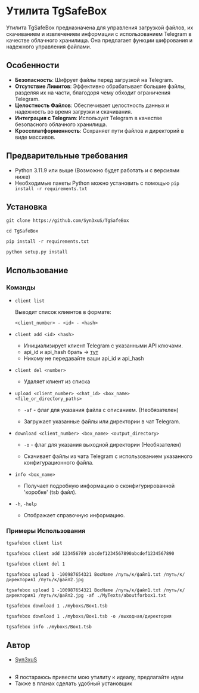 # Утилита TgSafeBox

Утилита TgSafeBox предназначена для управления загрузкой файлов, их скачиванием и извлечением информации с использованием Telegram в качестве облачного хранилища. Она предлагает функции шифрования и надежного управления файлами.

## Особенности

-   **Безопасность**: Шифрует файлы перед загрузкой на Telegram.
-   **Отсутствие Лимитов**: Эффективно обрабатывает большие файлы, разделяя их на части, благодоря чему обходит ограничения Telegram.
-   **Целостность Файлов**: Обеспечивает целостность данных и надежность во время загрузки и скачивания.
-   **Интеграция с Telegram**: Использует Telegram в качестве безопасного облачного хранилища.
-   **Кроссплатформенность**: Сохраняет пути файлов и директорий в виде массивов.

## Предварительные требования

-   Python 3.11.9 или выше (Возможно будет работать и с версиями ниже)
-   Необходимые пакеты Python можно установить с помощью `pip install -r requirements.txt`

## Установка

`git clone https://github.com/Syn3xuS/TgSafeBox`

`cd TgSafeBox`

`pip install -r requirements.txt`

`python setup.py install`

## Использование

### Команды

-   `client list`

    Выводит список клиентов в формате:

        <client_number> - <id> - <hash>

-   `client add <id> <hash>`

    -   Инициализирует клиент Telegram с указанными API ключами.
    -   api_id и api_hash брать -> [тут](https://my.telegram.org/auth)
    -   Никому не передавайте ваши api_id и api_hash

-   `client del <number>`

    -   Удаляет клиент из списка

-   `upload <client_number> <chat_id> <box_name> <file_or_directory_paths>`

    -   `-af` - флаг для указания файла с описанием. (Необязателен)

    -   Загружает указанные файлы или директории в чат Telegram.

-   `download <client_number> <box_name> <output_directory>`

    -   `-o` - флаг для указания выходной директории (Необязателен)

    -   Скачивает файлы из чата Telegram с использованием указанного конфигурационного файла.

-   `info <box_name>`

    -   Получает подробную информацию о сконфигурированной 'коробке' (tsb файл).

-   `-h`, `-help`

    -   Отображает справочную информацию.

### Примеры Использования

`tgsafebox client list`

`tgsafebox client add 123456789 abcdef1234567890abcdef1234567890`

`tgsafebox client del 1`

`tgsafebox upload 1 -100987654321 BoxName /путь/к/файл1.txt /путь/к/директория1 /путь/к/файл2.jpg`

`tgsafebox upload 1 -100987654321 BoxName /путь/к/файл1.txt /путь/к/директория1 /путь/к/файл2.jpg -af ./MyTexts/aboutforbox1.txt`

`tgsafebox download 1 ./myboxs/Box1.tsb`

`tgsafebox download 1 ./myboxs/Box1.tsb -o /выходная/директория`

`tgsafebox info ./myboxs/Box1.tsb`


## Автор

-   [Syn3xuS](https://t.me/Syn3xuS)

##

-   Я постараюсь привести мою утилиту к идеалу, предлагайте идеи
-   Также в планах сделать удобный установщик
